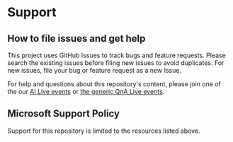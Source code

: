 # Support

## How to file issues and get help

This project uses GitHub Issues to track bugs and feature requests. Please search the existing
issues before filing new issues to avoid duplicates.  For new issues, file your bug or
feature request as a new Issue.

For help and questions about this repository's content, please join one of the our [AI Live events](https://fasttrack.azure.com/live/category/AI) or [the generic QnA Live events](https://fasttrack.azure.com/live/category/Q&A).

## Microsoft Support Policy

Support for this repository is limited to the resources listed above.
